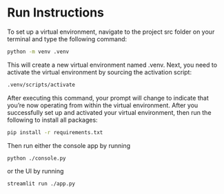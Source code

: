 # Run Instructions

To set up a virtual environment, navigate to the project src folder on your terminal and type the following command:

```bash
python -m venv .venv
```

This will create a new virtual environment named .venv. Next, you need to activate the virtual environment by sourcing the activation script:

```bash
.venv/scripts/activate
```

After executing this command, your prompt will change to indicate that you’re now operating from within the virtual environment. After you successfully set up and activated your virtual environment, then run the following to install all packages:

```bash
pip install -r requirements.txt
```

Then run either the console app by running

```bash
python ./console.py
```

or the UI by running

```bash
streamlit run ./app.py
```
